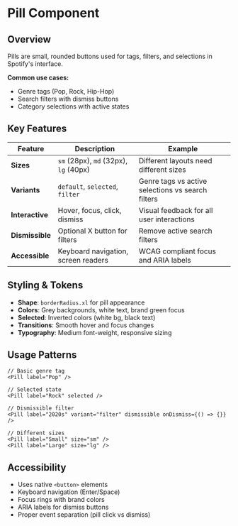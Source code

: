 # Pill Component

## Overview
Pills are small, rounded buttons used for tags, filters, and selections in Spotify's interface.

**Common use cases:**
- Genre tags (Pop, Rock, Hip-Hop)
- Search filters with dismiss buttons
- Category selections with active states

## Key Features

| Feature | Description | Example |
|---------|-------------|---------|
| **Sizes** | `sm` (28px), `md` (32px), `lg` (40px) | Different layouts need different sizes |
| **Variants** | `default`, `selected`, `filter` | Genre tags vs active selections vs search filters |
| **Interactive** | Hover, focus, click, dismiss | Visual feedback for all user interactions |
| **Dismissible** | Optional X button for filters | Remove active search filters |
| **Accessible** | Keyboard navigation, screen readers | WCAG compliant focus and ARIA labels |

## Styling & Tokens

- **Shape**: `borderRadius.xl` for pill appearance
- **Colors**: Grey backgrounds, white text, brand green focus
- **Selected**: Inverted colors (white bg, black text)
- **Transitions**: Smooth hover and focus changes
- **Typography**: Medium font-weight, responsive sizing

## Usage Patterns

```tsx
// Basic genre tag
<Pill label="Pop" />

// Selected state
<Pill label="Rock" selected />

// Dismissible filter
<Pill label="2020s" variant="filter" dismissible onDismiss={() => {}} />

// Different sizes
<Pill label="Small" size="sm" />
<Pill label="Large" size="lg" />
```

## Accessibility

- Uses native `<button>` elements
- Keyboard navigation (Enter/Space)
- Focus rings with brand colors
- ARIA labels for dismiss buttons
- Proper event separation (pill click vs dismiss)

 